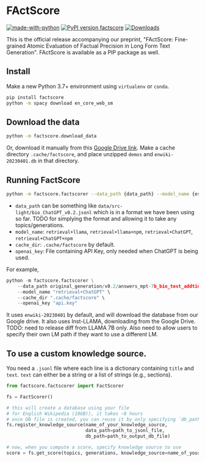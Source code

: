 # FActScore

[![made-with-python](https://img.shields.io/badge/Made%20with-Python-red.svg)](#python)
[![PyPI version factscore](https://badge.fury.io/py/factscore.svg)](https://pypi.python.org/pypi/factscore/)
[![Downloads](https://pepy.tech/badge/factscore)](https://pepy.tech/project/factscore)

This is the official release accompanying our preprint, "FActScore: Fine-grained Atomic Evaluation of Factual Precision in Long Form Text Generation". FActScore is available as a PIP package as well.

## Install
<!-- ```
conda create -n fs-env python=3.9
conda activate fs-env
pip install -r requirements.txt
``` -->

Make a new Python 3.7+ environment using `virtualenv` or `conda`.

```bash
pip install factscore
python -m spacy download en_core_web_sm
```

## Download the data

```bash
python -m factscore.download_data
```

Or, download it manually from this [Google Drive link](https://drive.google.com/drive/folders/1bLHGu_imkZVtX6O0mpZ-G0-4ofTLM1ZA?usp=sharing). Make a cache directory `.cache/factscore`, and place unzipped `demos` and `enwiki-20230401.db` in that directory.

## Running FactScore

```bash
python -m factscore.factscorer --data_path {data_path} --model_name {estimator_name} --cache_dir {cache_dir} --openai_key {openai_key}
```

- `data_path` can be something like `data/src-light/bio_ChatGPT_v0.2.jsonl` which is in a format we have been using so far. TODO for simplying the format and allowing it to take any topics/generations.
- `model_name`: `retrieval+llama`, `retrieval+llama+npm`, `retrieval+ChatGPT`, `retrieval+ChatGPT+npm`
- `cache_dir`: `.cache/factscore` by default.
- `openai_key`: File containing API Key, only needed when ChatGPT is being used.

For example,

```python
python -m factscore.factscorer \
    --data_path original_generation/v0.2/answers_mpt-7b_bio_test_addtional.jsonl \
    --model_name "retrieval+ChatGPT" \
    --cache_dir ".cache/factscore" \
    --openai_key "api.key"
```

It uses `enwiki-20230401` by default, and will download the database from our Google drive.
It also uses Inst-LLAMA, downloading from the Google Drive. TODO: need to release diff from LLAMA 7B only. Also need to allow users to specify their own LM path if they want to use a different LM.

## To use a custom knowledge source.
You need a `.jsonl` file where each line is a dictionary containing `title` and `text`. `text` can either be a string or a list of strings (e.g., sections).

```python
from factscore.factscorer import FactScorer

fs = FactScorer()

# this will create a database using your file
# for English Wikipedia (18GB)), it takes ~8 hours
# once DB file is created, you can reuse it by only specifying `db_path`
fs.register_knowledge_source(name_of_your_knowledge_source,
                             data_path=path_to_jsonl_file,
                             db_path=path_to_output_db_file)

# now, when you compute a score, specify knowledge source to use
score = fs.get_score(topics, generations, knowledge_source=name_of_your_knowledge_source)
```






